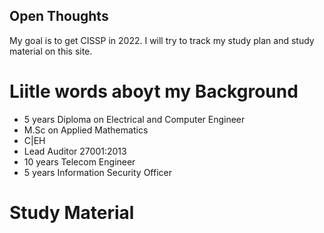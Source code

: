 ## Open Thoughts

My goal is to get CISSP in 2022. I will try to track my study plan and study material on this site. 

# Liitle words aboyt my Background
- 5 years Diploma on Electrical and Computer Engineer
- M.Sc on Applied Mathematics
- C|EH
- Lead Auditor 27001:2013
- 10 years Telecom Engineer
- 5 years Information Security Officer

# Study Material
